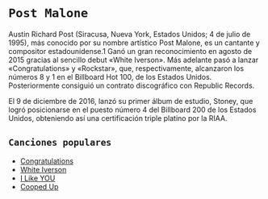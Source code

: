 # `Post Malone`

Austin Richard Post (Siracusa, Nueva York, Estados Unidos; 4 de julio de 1995), más conocido por su nombre artístico Post Malone, es un cantante y compositor estadounidense.1 Ganó un gran reconocimiento en agosto de 2015 gracias al sencillo debut «White Iverson». Más adelante pasó a lanzar «Congratulations» y «Rockstar», que, respectivamente, alcanzaron los números 8 y 1 en el Billboard Hot 100, de los Estados Unidos. Posteriormente consiguió un contrato discográfico con Republic Records.

El 9 de diciembre de 2016, lanzó su primer álbum de estudio, Stoney, que logró posicionarse en el puesto número 4 del Billboard 200 de los Estados Unidos, obteniendo así una certificación triple platino por la RIAA.

## `Canciones populares`

- [Congratulations](https://www.youtube.com/watch?v=SC4xMk98Pdc)
- [White Iverson](https://www.youtube.com/watch?v=SLsTskih7_I)
- [I Like YOU](https://www.youtube.com/watch?v=7aekxC_monc)
- [Cooped Up](https://www.youtube.com/watch?v=WABOrIYhR94)
